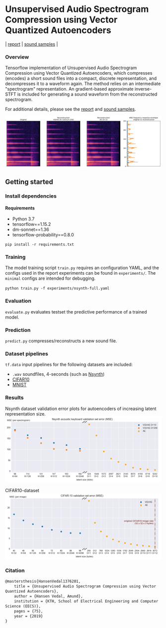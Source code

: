 # Unsupervised Audio Spectrogram Compression using Vector Quantized Autoencoders

| [report](http://kth.diva-portal.org/smash/record.jsf?pid=diva2%3A1376201&dswid=4801) | [sound samples](https://vedal.github.io/thesis-audio-samples/) |


### Overview 
Tensorflow implementation of Unsupervised Audio Spectrogram Compression using Vector Quantized Autoencoders, which compresses (encodes) a short sound files into a compact, discrete representation, and decompresses it to a waveform again. The method relies on an intermediate "spectrogram" representation. An gradient-based approximate inverse-STFT is included for generating a sound waveform from the reconstructed spectrogram.

For additional details, please see the [report](http://kth.diva-portal.org/smash/record.jsf?pid=diva2%3A1376201&dswid=4801) and [sound samples](https://vedal.github.io/thesis-audio-samples/).

![error-freq-reponse](images/error-freq-response.jpg)

## Getting started
### Install dependencies
#### Requirements
- Python 3.7
- tensorflow==1.15.2
- dm-sonnet==1.36
- tensorflow-probability==0.8.0
```
pip install -r requirements.txt
```

### Training
The model training script `train.py` requires an configuration YAML, and the configs used in the report experiments can be found in `experiments/`. The `minimal` configs are intended for debugging. 

`python train.py -f experiments/nsynth-full.yaml`

### Evaluation
`evaluate.py` evaluates testset the predictive performance of a trained model.

### Prediction
`predict.py` compresses/reconstructs a new sound file.

### Dataset pipelines
`tf.data` input pipelines for the following datasets are included:
- `.wav` soundfiles, 4-seconds (such as [Nsynth](https://magenta.tensorflow.org/datasets/nsynth#files))
- [CIFAR10](https://www.cs.toronto.edu/~kriz/cifar.html)
- [MNIST](http://yann.lecun.com/exdb/mnist/)

### Results
Nsynth dataset validation error plots for autoencoders of increasing latent representation size.
![error-val-nsynth](images/error-val-nsynth.png)

CIFAR10-dataset
![error-val-cifar10](images/error-val-cifar10.png)

### Citation
```
@mastersthesis{HansenVedal1376201,
	title = {Unsupervised Audio Spectrogram Compression using Vector Quantized Autoencoders},	
	author = {Hansen Vedal, Amund},
	institution = {KTH, School of Electrical Engineering and Computer Science (EECS)},
	pages = {75},
	year = {2019}
}
```

